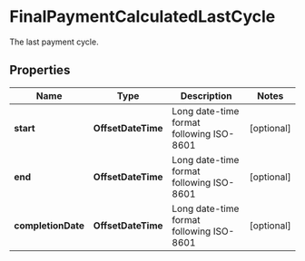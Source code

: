 

# FinalPaymentCalculatedLastCycle

The last payment cycle.

## Properties

| Name | Type | Description | Notes |
|------------ | ------------- | ------------- | -------------|
|**start** | **OffsetDateTime** | Long date-time format following ISO-8601 |  [optional] |
|**end** | **OffsetDateTime** | Long date-time format following ISO-8601 |  [optional] |
|**completionDate** | **OffsetDateTime** | Long date-time format following ISO-8601 |  [optional] |




